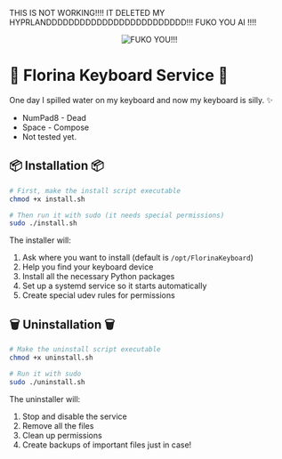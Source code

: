 THIS IS NOT WORKING!!!! IT DELETED MY HYPRLANDDDDDDDDDDDDDDDDDDDDDDDDD!!! FUKO YOU AI !!!!
<div align="center"><img src="https://tenor.com/l24gIBQWa5j.gif" alt="FUKO YOU!!!"></div>


# 🌸 Florina Keyboard Service 🌸

One day I spilled water on my keyboard and now my keyboard is silly. ✨

- NumPad8 - Dead
- Space - Compose
- Not tested yet.

## 📦 Installation 📦

```bash
# First, make the install script executable
chmod +x install.sh

# Then run it with sudo (it needs special permissions)
sudo ./install.sh
```

The installer will:
1. Ask where you want to install (default is `/opt/FlorinaKeyboard`)
2. Help you find your keyboard device
3. Install all the necessary Python packages
4. Set up a systemd service so it starts automatically
5. Create special udev rules for permissions

## 🗑️ Uninstallation 🗑️

```bash
# Make the uninstall script executable
chmod +x uninstall.sh

# Run it with sudo
sudo ./uninstall.sh
```

The uninstaller will:
1. Stop and disable the service
2. Remove all the files
3. Clean up permissions
4. Create backups of important files just in case!
